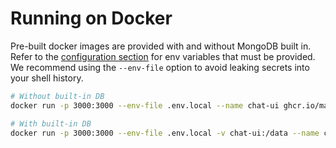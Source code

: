 # Running on Docker

Pre-built docker images are provided with and without MongoDB built in. Refer to the [configuration section](../configuration/overview) for env variables that must be provided. We recommend using the `--env-file` option to avoid leaking secrets into your shell history.

```bash
# Without built-in DB
docker run -p 3000:3000 --env-file .env.local --name chat-ui ghcr.io/machinaeco/chat-ui

# With built-in DB
docker run -p 3000:3000 --env-file .env.local -v chat-ui:/data --name chat-ui ghcr.io/machinaeco/chat-ui-db
```
